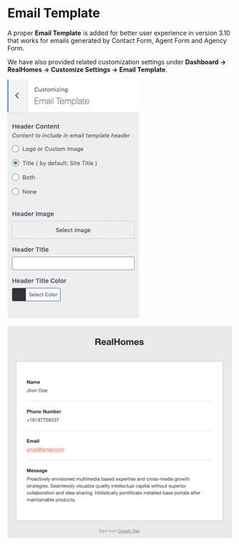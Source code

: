 # Email Template

 A proper **Email Template** is added for better user experience in version 3.10 that works for emails generated by Contact Form, Agent Form and Agency Form.
 
 We have also provided related customization settings under **Dashboard → RealHomes → Customize Settings → Email Template**.

![Email Template Settings](images/email-template/email-template-settings.png)

![Email Template](images/email-template/email-template.png)